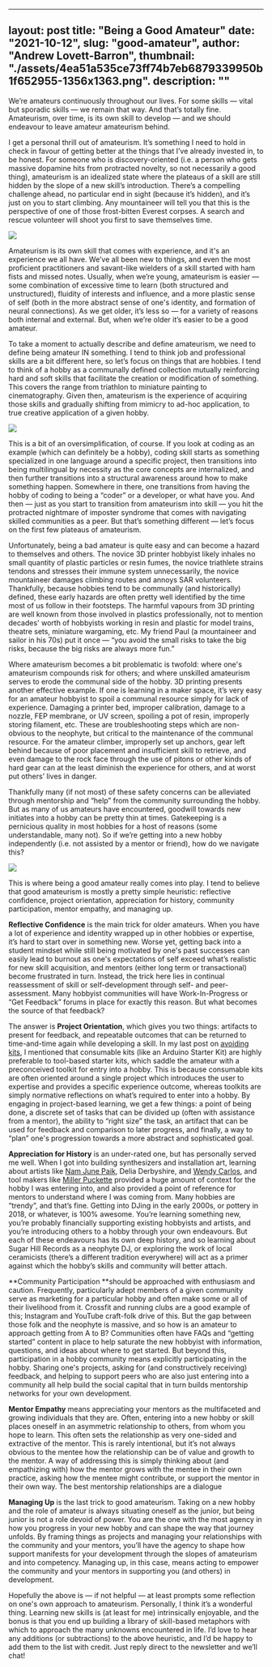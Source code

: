 
---
layout: post
title: "Being a Good Amateur"
date: "2021-10-12",
slug: "good-amateur",
author: "Andrew Lovett-Barron",
thumbnail: "./assets/4ea51a535ce73ff74b7eb6879339950b1f652955-1356x1363.png".
description: ""
---

We’re amateurs continuously throughout our lives. For some skills — vital but sporadic skills — we remain that way. And that’s totally fine. Amateurism, over time, is its own skill to develop — and we should endeavour to leave amateur amateurism behind.

  


I get a personal thrill out of amateurism. It’s something I need to hold in check in favour of getting better at the things that I’ve already invested in, to be honest. For someone who is discovery-oriented (i.e. a person who gets massive dopamine hits from protracted novelty, so not necessarily a good thing), amateurism is an idealized state where the plateaus of a skill are still hidden by the slope of a new skill’s introduction. There’s a compelling challenge ahead, no particular end in sight (because it’s hidden), and it’s just on you to start climbing. Any mountaineer will tell you that this is the perspective of one of those frost-bitten Everest corpses. A search and rescue volunteer will shoot you first to save themselves time.



![](./assets/71ed265c00962bdf6ac6029141e36dfe289ad479-490x500.png)

  


Amateurism is its own skill that comes with experience, and it's an experience we all have. We’ve all been new to things, and even the most proficient practitioners and savant-like wielders of a skill started with ham fists and missed notes. Usually, when we’re young, amateurism is easier — some combination of excessive time to learn (both structured and unstructured), fluidity of interests and influence, and a more plastic sense of self (both in the more abstract sense of one's identity, and formation of neural connections). As we get older, it’s less so — for a variety of reasons both internal and external. But, when we’re older it’s easier to be a good amateur.

  


To take a moment to actually describe and define amateurism, we need to define being amateur IN something. I tend to think job and professional skills are a bit different here, so let’s focus on things that are hobbies. I tend to think of a hobby as a communally defined collection mutually reinforcing hard and soft skills that facilitate the creation or modification of something. This covers the range from triathlon to miniature painting to cinematography. Given then, amateurism is the experience of acquiring those skills and gradually shifting from mimicry to ad-hoc application, to true creative application of a given hobby.

  


![](./assets/571d24cd7802d78f7f5ce97891d7dd3e16f9843e-882x960.png)

This is a bit of an oversimplification, of course. If you look at coding as an example (which can definitely be a hobby), coding skill starts as something specialized in one language around a specific project, then transitions into being multilingual by necessity as the core concepts are internalized, and then further transitions into a structural awareness around how to make something happen. Somewhere in there, one transitions from having the hobby of coding to being a “coder” or a developer, or what have you. And then — just as you start to transition from amateurism into skill — you hit the protracted nightmare of imposter syndrome that comes with navigating skilled communities as a peer. But that’s something different — let’s focus on the first few plateaus of amateurism.

  


Unfortunately, being a bad amateur is quite easy and can become a hazard to themselves and others. The novice 3D printer hobbyist likely inhales no small quantity of plastic particles or resin fumes, the novice triathlete strains tendons and stresses their immune system unnecessarily, the novice mountaineer damages climbing routes and annoys SAR volunteers. Thankfully, because hobbies tend to be communally (and historically) defined, these early hazards are often pretty well identified by the time most of us follow in their footsteps. The harmful vapours from 3D printing are well known from those involved in plastics professionally, not to mention decades' worth of hobbyists working in resin and plastic for model trains, theatre sets, miniature wargaming, etc. My friend Paul (a mountaineer and sailor in his 70s) put it once — “you avoid the small risks to take the big risks, because the big risks are always more fun.”

  


Where amateurism becomes a bit problematic is twofold: where one's amateurism compounds risk for others; and where unskilled amateurism serves to erode the communal side of the hobby. 3D printing presents another effective example. If one is learning in a maker space, it’s very easy for an amateur hobbyist to spoil a communal resource simply for lack of experience. Damaging a printer bed, improper calibration, damage to a nozzle, FEP membrane, or UV screen, spoiling a pot of resin, improperly storing filament, etc. These are troubleshooting steps which are non-obvious to the neophyte, but critical to the maintenance of the communal resource. For the amateur climber, improperly set up anchors, gear left behind because of poor placement and insufficient skill to retrieve, and even damage to the rock face through the use of pitons or other kinds of hard gear can at the least diminish the experience for others, and at worst put others’ lives in danger.

  


Thankfully many (if not most) of these safety concerns can be alleviated through mentorship and “help” from the community surrounding the hobby. But as many of us amateurs have encountered, goodwill towards new initiates into a hobby can be pretty thin at times. Gatekeeping is a pernicious quality in most hobbies for a host of reasons (some understandable, many not). So if we’re getting into a new hobby independently (i.e. not assisted by a mentor or friend), how do we navigate this?

  


![](./assets/1ed42f3e0e037f68843b1a376456ef6ac60ed0cb-1320x748.png)

This is where being a good amateur really comes into play. I tend to believe that good amateurism is mostly a pretty simple heuristic: reflective confidence, project orientation, appreciation for history, community participation, mentor empathy, and managing up.

  


**Reflective Confidence** is the main trick for older amateurs. When you have a lot of experience and identity wrapped up in other hobbies or expertise, it’s hard to start over in something new. Worse yet, getting back into a student mindset while still being motivated by one's past successes can easily lead to burnout as one's expectations of self exceed what’s realistic for new skill acquisition, and mentors (either long term or transactional) become frustrated in turn. Instead, the trick here lies in continual reassessment of skill or self-development through self- and peer-assessment. Many hobbyist communities will have Work-In-Progress or “Get Feedback” forums in place for exactly this reason. But what becomes the source of that feedback?

  


The answer is **Project Orientation**, which gives you two things: artifacts to present for feedback, and repeatable outcomes that can be returned to time-and-time again while developing a skill. In my last post on [avoiding kits](https://andrewlb.com/avoiding-kits/), I mentioned that consumable kits (like an Arduino Starter Kit) are highly preferable to tool-based starter kits, which saddle the amateur with a preconceived toolkit for entry into a hobby. This is because consumable kits are often oriented around a single project which introduces the user to expertise and provides a specific experience outcome, whereas toolkits are simply normative reflections on what’s required to enter into a hobby. By engaging in project-based learning, we get a few things: a point of being done, a discrete set of tasks that can be divided up (often with assistance from a mentor), the ability to “right size” the task, an artifact that can be used for feedback and comparison to later progress, and finally, a way to “plan” one's progression towards a more abstract and sophisticated goal.

  


**Appreciation for History** is an under-rated one, but has personally served me well. When I got into building synthesizers and installation art, learning about artists like [Nam June Paik](https://www.tate.org.uk/whats-on/tate-modern/exhibition/nam-june-paik), Delia Derbyshire, and [Wendy Carlos](https://en.wikipedia.org/wiki/Wendy_Carlos), and tool makers like [Miller Puckette](https://en.wikipedia.org/wiki/Miller_Puckette) provided a huge amount of context for the hobby I was entering into, and also provided a point of reference for mentors to understand where I was coming from. Many hobbies are “trendy”, and that’s fine. Getting into DJing in the early 2000s, or pottery in 2018, or whatever, is 100% awesome. You’re learning something new, you’re probably financially supporting existing hobbyists and artists, and you’re introducing others to a hobby through your own endeavours. But each of these endeavours has its own deep history, and so learning about Sugar Hill Records as a neophyte DJ, or exploring the work of local ceramicists (there’s a different tradition everywhere) will act as a primer against which the hobby’s skills and community will better attach.

  


**Community Participation **should be approached with enthusiasm and caution. Frequently, particularly adept members of a given community serve as marketing for a particular hobby and often make some or all of their livelihood from it. Crossfit and running clubs are a good example of this; Instagram and YouTube craft-folk drive of this. But the gap between those folk and the neophyte is massive, and so how is an amateur to approach getting from A to B? Communities often have FAQs and “getting started” content in place to help saturate the new hobbyist with information, questions, and ideas about where to get started. But beyond this, participation in a hobby community means explicitly participating in the hobby. Sharing one's projects, asking for (and constructively receiving) feedback, and helping to support peers who are also just entering into a community all help build the social capital that in turn builds mentorship networks for your own development.

  


**Mentor Empathy** means appreciating your mentors as the multifaceted and growing individuals that they are. Often, entering into a new hobby or skill places oneself in an asymmetric relationship to others, from whom you hope to learn. This often sets the relationship as very one-sided and extractive of the mentor. This is rarely intentional, but it’s not always obvious to the mentee how the relationship can be of value and growth to the mentor. A way of addressing this is simply thinking about (and empathizing with) how the mentor grows with the mentee in their own practice, asking how the mentee might contribute, or support the mentor in their own way. The best mentorship relationships are a dialogue

  


**Managing Up** is the last trick to good amateurism. Taking on a new hobby and the role of amateur is always situating oneself as the junior, but being junior is not a role devoid of power. You are the one with the most agency in how you progress in your new hobby and can shape the way that journey unfolds. By framing things as projects and managing your relationships with the community and your mentors, you’ll have the agency to shape how support manifests for your development through the slopes of amateurism and into competency. Managing up, in this case, means acting to empower the community and your mentors in supporting you (and others) in development.



  
Hopefully the above is — if not helpful — at least prompts some reflection on one's own approach to amateurism. Personally, I think it’s a wonderful thing. Learning new skills is (at least for me) intrinsically enjoyable, and the bonus is that you end up building a library of skill-based metaphors with which to approach the many unknowns encountered in life. I’d love to hear any additions (or subtractions) to the above heuristic, and I’d be happy to add them to the list with credit. Just reply direct to the newsletter and we’ll chat!
